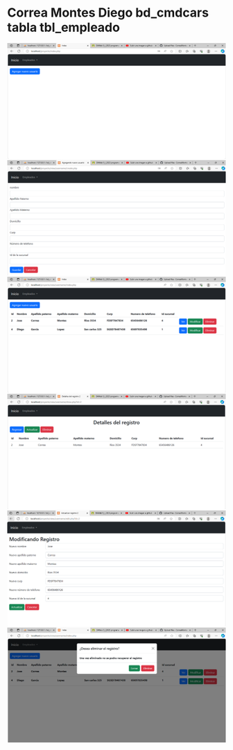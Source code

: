# Correa Montes Diego bd_cmdcars tabla tbl_empleado

![](https://github.com/CorreaMontesDiego/proyecto_cmdcars_tblempleados/blob/main/capturas/Captura1.PNG)
![](https://github.com/CorreaMontesDiego/proyecto_cmdcars_tblempleados/blob/main/capturas/Captura2.PNG)
![](https://github.com/CorreaMontesDiego/proyecto_cmdcars_tblempleados/blob/main/capturas/Captura3.PNG)
![](https://github.com/CorreaMontesDiego/proyecto_cmdcars_tblempleados/blob/main/capturas/Captura4.PNG)
![](https://github.com/CorreaMontesDiego/proyecto_cmdcars_tblempleados/blob/main/capturas/Captura5.PNG)
![](https://github.com/CorreaMontesDiego/proyecto_cmdcars_tblempleados/blob/main/capturas/Captura6.PNG)
